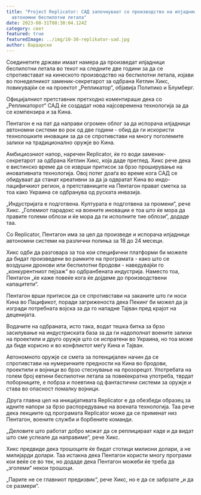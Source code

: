 ```yaml
---
title: "Project Replicator: САД започнуваат со производство на илјадници борбени
  автономни беспилотни летала"
date: 2023-08-31T08:30:04.124Z
category: свет
featured: true
featuredImage: ../img/10-30-replikator-sad.jpg
author: Вардарски
---
```

Соединетите држави имаат намера да произведат илјадници беспилотни летала во текот на следните две години за да се спротивстават на кинеското производство на беспилотни летала, изјави во понеделникот заменик-секретарот за одбрана Кетлин Хикс, повикувајќи се на проектот „Репликатор“, објавија Политико и Блумберг.

Официјалниот претставник претходно коментираше дека со „Репликаторот“ САД ќе создадат нова најсовремена технологија за да се компензира и за Кина.

Пентагон е на пат да направи огромен облог за да испорача илјадници автономни системи во рок од две години - обид да ги искористи технолошките иновации за да се спротивстави на многу поголемите залихи на традиционално оружје во Кина.

Амбициозниот напор, наречен Replicator, ќе го води заменик-секретарот за одбрана Кетлин Хикс, која даде преглед. Хикс рече дека е вистинско време да се изврши притисок за брзо проширување на иновативната технологија. Овој потег доаѓа во време кога САД се обидуваат да станат креативни за да ја одвратат Кина во индо-пацифичкиот регион, а претставниците на Пентагон прават сметка за тоа како Украина се одбранува од руската инвазија.

„Индустријата е подготвена. Културата е подготвена за промени“, рече Хикс. „Големиот парадокс на воените иновации е тоа што ќе мора да правите големи облози и ќе мора да ги исполните тие облози“, додаде таа.

Со Replicator, Пентагон има за цел да произведе и испорача илјадници автономни системи на различни полиња за 18 до 24 месеци.

Хикс одби да разговара за тоа кои специфични платформи би можеле да бидат произведени во рамките на програмата - како што се воздушни дронови или беспилотни бродови - наведувајќи го „конкурентниот пејзаж“ во одбранбената индустрија. Наместо тоа, Пентагон „ќе каже повеќе кога ќе дојдеме до производствени капацитети“.

Пентагон врши притисок да се спротивстави на заканите што ги носи Кина во Пацификот, поради загриженоста дека Пекинг би можел да ја изгради потребната војска за да го нападне Тајван пред крајот на деценијата.

Водачите на одбраната, исто така, водат тешка битка за брзо засилување на индустриската база за да ги надополнат воените залихи на проектили и друго оружје што се испратени во Украина, но тоа може да биде корисно и во конфликтот меѓу Кина и Тајван.

Автономното оружје се смета за потенцијален начин да се спротивстави на нумеричките предности на Кина во бродови, проектили и војници во брзо стеснување на прозорецот. Употребата на голем број евтини беспилотни летала за повеќекратна употреба, тврдат поборниците, е побрза и поевтина од фантастични системи за оружје и става во опасност помалку војници.

Друга главна цел на иницијативата Replicator е да обезбеди образец за идните напори за брзо распоредување на воената технологија. Таа рече дека лекциите од програмата Replicator може да се применат низ Пентагон, воените служби и борбените команди.

„Деловите што работат добро можат да се реплицираат каде и да видат што сме успеале да направиме“, рече Хикс.

Хикс предвиде дека трошоците ќе бидат стотици милиони долари, а не милијарди долари. Таа истакна дека Пентагон користи многу програми кои веќе се во тек, но додаде дека Пентагон можеби ќе треба да „зголеми“ некои трошоци.

„Парите не се главниот предизвик“, рече Хикс, но е да се забрзате „и да се размери“.